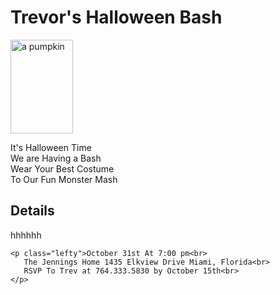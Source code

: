 <!DOCTYPE html>

<html lang="en">
<head>
  <title>Trevor's Halloween Bash</title>
</head>

<body>
  <h1>Trevor's Halloween Bash</h1>

  <div class="lefty"><img id="pumpkin" src="jack.png" height="150" width="100" alt="a pumpkin"></div>

  <div id="poem">
    <p>It's Halloween Time<br>
    We are Having a Bash<br>
    Wear Your Best Costume<br>
    To Our Fun Monster Mash<br></p>
  </div>

  <div id="details">
    <h2>Details</h2> hhhhhh

    <p class="lefty">October 31st At 7:00 pm<br>
       The Jennings Home 1435 Elkview Drive Miami, Florida<br>
       RSVP To Trev at 764.333.5830 by October 15th<br>
	</p>
  </div>
</body>
</html>
